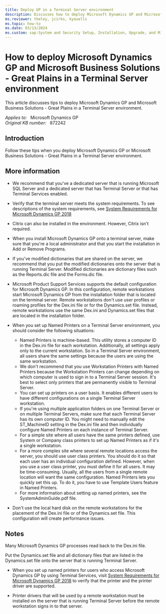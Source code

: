 ```yaml
---
title: Deploy GP in a Terminal Server environment
description: Discusses how to deploy Microsoft Dynamics GP and Microsoft Business Solutions - Great Plains in a Terminal Server environment.
ms.reviewer: theley, jcirks, kyouells
ms.topic: how-to
ms.date: 03/13/2024
ms.custom: sap:System and Security Setup, Installation, Upgrade, and Migrations
---
```

# How to deploy Microsoft Dynamics GP and Microsoft Business Solutions - Great Plains in a Terminal Server environment

This article discusses tips to deploy Microsoft Dynamics GP and Microsoft Business Solutions - Great Plains in a Terminal Server environment.

_Applies to:_ &nbsp; Microsoft Dynamics GP  
_Original KB number:_ &nbsp; 872242

## Introduction

Follow these tips when you deploy Microsoft Dynamics GP or Microsoft Business Solutions - Great Plains in a Terminal Server environment.

## More information

- We recommend that you've a dedicated server that is running Microsoft SQL Server and a dedicated server that has Terminal Server or that has Terminal Services enabled.
- Verify that the terminal server meets the system requirements. To see descriptions of the system requirements, see [System Requirements for Microsoft Dynamics GP 2018](/dynamics/s-e/gp/mdgp2018_system_requirements)

- Citrix can also be installed in the environment. However, Citrix isn't required.
- When you install Microsoft Dynamics GP onto a terminal server, make sure that you're a local administrator and that you start the installation in Add or Remove Programs.
- If you've modified dictionaries that are shared on the server, we recommend that you put the modified dictionaries onto the server that is running Terminal Server. Modified dictionaries are dictionary files such as the Reports.dic file and the Forms.dic file.
- Microsoft Product Support Services supports the default configuration for Microsoft Dynamics GP. In this configuration, remote workstations start Microsoft Dynamics GP from the installation folder that is located on the terminal server. Remote workstations don't use user profiles or roaming profiles for the Dex.ini file or for the Dynamics.set file. Instead, remote workstations use the same Dex.ini and Dynamics.set files that are located in the installation folder.
- When you set up Named Printers on a Terminal Server environment, you should consider the following situations:
  - Named Printers is machine-based. This utility stores a computer ID in the Dex.ini file for each workstation. Additionally, all settings apply only to the current workstation. So in a Terminal Server environment, all users share the same settings because the users are using the same workstation.
  - We don't recommend that you use Workstation Printers with Named Printers because the Workstation Printers can change depending on which computer is used to sign in to a Terminal Server session. It's best to select only printers that are permanently visible to Terminal Server.
  - You can set up printers on a user basis. It enables different users to have different configurations on a single Terminal Server workstation.
  - If you're using multiple application folders on one Terminal Server or on multiple Terminal Servers, make sure that each Terminal Server has its own computer ID. You might need to manually edit the ST_MachineID setting in the Dex.ini file and then individually configure Named Printers on each instance of Terminal Server.
  - For a simple site where all users have the same printers defined, use System or Company class printers to set up Named Printers as if it's a single workstation.
  - For a more complex site where several remote locations access the server, you should use user class printers. You should do it so that each user has an individual configuration defined. However, when you use a user class printer, you must define it for all users. It may be time-consuming. Usually, all the users from a single remote location will want the same configuration. Named Printers lets you quickly set this up. To do it, you have to use Template Users feature in Named Printers.
  - For more information about setting up named printers, see the SystemAdminGuide.pdf file.
- Don't use the local hard disk on the remote workstations for the placement of the Dex.ini file or of the Dynamics.set file. This configuration will create performance issues.

## Notes

Many Microsoft Dynamics GP processes read back to the Dex.ini file.

Put the Dynamics.set file and all dictionary files that are listed in the Dynamics.set file onto the server that is running Terminal Server.

- When you set up named printers for users who access Microsoft Dynamics GP by using Terminal Services, visit [System Requirements for Microsoft Dynamics GP 2018](/dynamics/s-e/gp/mdgp2018_system_requirements) to verify that the printer and the printer driver are supported.

- Printer drivers that will be used by a remote workstation must be installed on the server that is running Terminal Server before the remote workstation signs in to that server.
